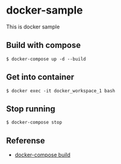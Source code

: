 docker-sample
====

This is docker sample

## Build with compose
```
$ docker-compose up -d --build
```

## Get into container
```
$ docker exec -it docker_workspace_1 bash
```

## Stop running
```
$ docker-compose stop
```

## Referense
* [docker-compose build](https://docs.docker.com/compose/reference/build/)
